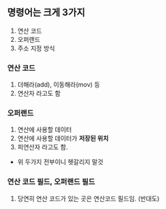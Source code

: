 ## 명령어는 크게 3가지
1. 연산 코드
2. 오퍼랜드
3. 주소 지정 방식

### 연산 코드
1. 더해라(add), 이동해라(mov) 등
2. 연산자 라고도 함

### 오퍼랜드 
1. 연산에 사용할 데이터
2. 연산에 사용할 데이터가 **저장된 위치**
3. 피연산자 라고도 함.
- 위 두가지 전부이니 헷갈리지 말것

### 연산 코드 필드, 오퍼랜드 필드
1. 당연히 연산 코드가 있는 곳은 연산코드 필드임. (반대도)

